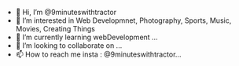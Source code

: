 - 👋 Hi, I’m @9minuteswithtractor
- 👀 I’m interested in Web Developmnet, Photography, Sports, Music, Movies, Creating Things
- 🌱 I’m currently learning  webDevelopment ...
- 💞️ I’m looking to collaborate on ...
- 📫 How to reach me insta : @9minuteswithtractor...

<!---
9minuteswithtractor/9minuteswithtractor is a ✨ special ✨ repository because its `README.md` (this file) appears on your GitHub profile.
You can click the Preview link to take a look at your changes.
--->

